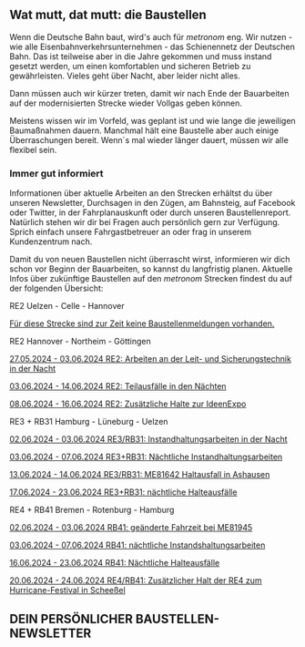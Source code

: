 Wat mutt, dat mutt: die Baustellen
----------

Wenn die Deutsche Bahn baut, wird's auch für *metronom* eng.
Wir nutzen - wie alle Eisenbahnverkehrsunternehmen - das Schienennetz der Deutschen Bahn. Das ist teilweise aber in die Jahre gekommen und muss instand gesetzt werden, um einen komfortablen und sicheren Betrieb zu gewährleisten. Vieles geht über Nacht, aber leider nicht alles.

Dann müssen auch wir kürzer treten, damit wir nach Ende der Bauarbeiten auf der modernisierten Strecke wieder Vollgas geben können.

Meistens wissen wir im Vorfeld, was geplant ist und wie lange die jeweiligen Baumaßnahmen dauern. Manchmal hält eine Baustelle aber auch einige Überraschungen bereit. Wenn´s mal wieder länger dauert, müssen wir alle flexibel sein.

### Immer gut informiert ###

Informationen über aktuelle Arbeiten an den Strecken erhältst du über unseren Newsletter, Durchsagen in den Zügen, am Bahnsteig, auf Facebook oder Twitter, in der Fahrplanauskunft oder durch unseren Baustellenreport. Natürlich stehen wir dir bei Fragen auch persönlich gern zur Verfügung. Sprich einfach unsere Fahrgastbetreuer an oder frag in unserem Kundenzentrum nach.

Damit du von neuen Baustellen nicht überrascht wirst, informieren wir dich schon vor Beginn der Bauarbeiten, so kannst du langfristig planen. Aktuelle Infos über zukünftige Baustellen auf den *metronom* Strecken findest du auf der folgenden Übersicht:

RE2 Uelzen - Celle - Hannover

[Für diese Strecke sind zur Zeit keine Baustellenmeldungen vorhanden.]()

RE2 Hannover - Northeim - Göttingen

[27.05.2024 - 03.06.2024 RE2: Arbeiten an der Leit- und Sicherungstechnik in der Nacht](https://www.der-metronom.de/baustellen/re2-arbeiten-an-der-leit-und-sicherungstechnik-in-der-nacht/)

[03.06.2024 - 14.06.2024 RE2: Teilausfälle in den Nächten](https://www.der-metronom.de/baustellen/re2-teilausfaelle-in-den-naechten/)

[08.06.2024 - 16.06.2024 RE2: Zusätzliche Halte zur IdeenExpo](https://www.der-metronom.de/baustellen/re2-zusaetzliche-halte-zur-ideenexpo/)

RE3 + RB31 Hamburg - Lüneburg - Uelzen

[02.06.2024 - 03.06.2024 RE3/RB31: Instandhaltungsarbeiten in der Nacht](https://www.der-metronom.de/baustellen/re3-rb31-instandhaltungsarbeiten-in-der-nacht-2/)

[03.06.2024 - 07.06.2024 RE3+RB31: Nächtliche Instandhaltungsarbeiten](https://www.der-metronom.de/baustellen/re3-rb31-naechtliche-instandhaltungsarbeiten/)

[13.06.2024 - 14.06.2024 RE3/RB31: ME81642 Haltausfall in Ashausen](https://www.der-metronom.de/baustellen/re3-rb31-me81642-haltausfall-in-ashausen/)

[17.06.2024 - 23.06.2024 RE3+RB31: nächtliche Halteausfälle](https://www.der-metronom.de/baustellen/re3-rb31-naechtliche-halteausfaelle-3/)

RE4 + RB41 Bremen - Rotenburg - Hamburg

[02.06.2024 - 03.06.2024 RB41: geänderte Fahrzeit bei ME81945](https://www.der-metronom.de/baustellen/rb41-geaenderte-fahrzeit-bei-me81945/)

[03.06.2024 - 07.06.2024 RB41: nächtliche Instandshaltungsarbeiten](https://www.der-metronom.de/baustellen/rb41-naechtliche-instandshaltungsarbeiten/)

[16.06.2024 - 23.06.2024 RB41: Nächtliche Halteausfälle](https://www.der-metronom.de/baustellen/rb41-naechtliche-halteausfaelle/)

[20.06.2024 - 24.06.2024 RE4/RB41: Zusätzlicher Halt der RE4 zum Hurricane-Festival in Scheeßel](https://www.der-metronom.de/baustellen/re4-rb41-zusaetzlicher-halt-zum-hurricane-festival-in-scheessel/)

DEIN PERSÖNLICHER BAUSTELLEN-NEWSLETTER
----------
